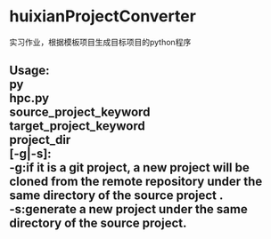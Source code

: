 ﻿# huixianProjectConverter
实习作业，根据模板项目生成目标项目的python程序
<h2>
      Usage:<br>
  		py <br>
  		hpc.py <br>
        source_project_keyword<br>
        target_project_keyword<br>
        project_dir <br>
        [-g|-s]: <br>
           -g:if it is a git project, a new project will be cloned from the remote repository under the same directory of the source project  .<br>
           -s:generate a new project under the same directory of the source project.<br>
</h2>

